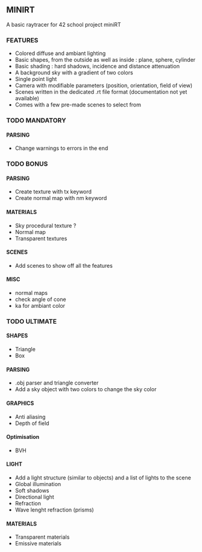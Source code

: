 ## MINIRT

A basic raytracer for 42 school project miniRT

### FEATURES

- Colored diffuse and ambiant lighting
- Basic shapes, from the outside as well as inside : plane, sphere, cylinder
- Basic shading : hard shadows, incidence and distance attenuation
- A background sky with a gradient of two colors
- Single point light
- Camera with modifiable parameters (position, orientation, field of view)
- Scenes written in the dedicated .rt file format (documentation not yet available)
- Comes with a few pre-made scenes to select from

### TODO MANDATORY

#### PARSING
- Change warnings to errors in the end


### TODO BONUS

#### PARSING
- Create texture with tx keyword
- Create normal map with nm keyword

#### MATERIALS
- Sky procedural texture ?
- Normal map
- Transparent textures

#### SCENES
- Add scenes to show off all the features

#### MISC
- normal maps
- check angle of cone
- ka for ambiant color


### TODO ULTIMATE

#### SHAPES
- Triangle
- Box

#### PARSING
- .obj parser and triangle converter
- Add a sky object with two colors to change the sky color

#### GRAPHICS
- Anti aliasing
- Depth of field

#### Optimisation
- BVH

#### LIGHT
- Add a light structure (similar to objects) and a list of lights to the scene
- Global illumination
- Soft shadows
- Directional light
- Refraction
- Wave lenght refraction (prisms)

#### MATERIALS
- Transparent materials
- Emissive materials
